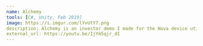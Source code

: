 ```yaml
---
name: Alchemy
tools: [C#, Unity, Feb 2019]
image: https://i.imgur.com/lYvUtY7.png
description: Alchemy is an investor demo I made for the Nova device utilizing 3D Hand Tracking and 2D Gesture Recognition technology.
external_url: https://youtu.be/IjYm5qjr_dI
---
```

